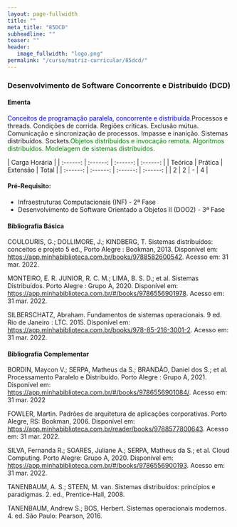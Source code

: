 ```yaml
---
layout: page-fullwidth
title: ""
meta_title: "85DCD"
subheadline: ""
teaser: ""
header:
   image_fullwidth: "logo.png"
permalink: "/curso/matriz-curricular/85dcd/"
---
```


### **Desenvolvimento de Software Concorrente e Distribuido (DCD)**

#### **Ementa**

<class style="color: blue">Conceitos de programação paralela, concorrente e distribuída.</class><class style="colro: black">Processos e threads. Condições de corrida. Regiões críticas. Exclusão mútua. Comunicação e sincronização de processos. Impasse e inanição. Sistemas distribuídos. Sockets.</class><class style="color: green">Objetos distribuídos e invocação remota. Algoritmos distribuídos. Modelagem de sistemas distribuídos.</class> 

| Carga Horária | 
| :------: | :------: | :------: | :------: |
| Teórica | Prática | Extensão | Total |
| :------: | :------: | :------: | :------: |
| 2 | 2 | - | 4 |

#### **Pré-Requisito:**

- Infraestruturas Computacionais (INF) - 2ª Fase
- Desenvolvimento de Software Orientado a Objetos II (DOO2) - 3ª Fase

#### **Bibliografia Básica** 

COULOURIS, G.; DOLLIMORE, J.; KINDBERG, T. Sistemas distribuídos: conceitos e projeto 5 ed., Porto Alegre : Bookman, 2013. Disponível em: https://app.minhabiblioteca.com.br/books/9788582600542. Acesso em: 31 mar. 2022. 

MONTEIRO, E. R. JUNIOR, R. C. M.; LIMA, B. S. D.; et al. Sistemas Distribuídos. Porto Alegre : Grupo A, 2020. Disponível em: https://app.minhabiblioteca.com.br/#/books/9786556901978. Acesso em: 31 mar. 2022. 

SILBERSCHATZ, Abraham. Fundamentos de sistemas operacionais. 9 ed. Rio de Janeiro : LTC. 2015. Disponível em: https://app.minhabiblioteca.com.br/books/978-85-216-3001-2. Acesso em: 31 mar. 2022. 

#### **Bibliografia Complementar**

BORDIN, Maycon V.; SERPA, Matheus da S.; BRANDÃO, Daniel dos S.; et al. Processamento Paralelo e Distribuído. Porto Alegre : Grupo A, 2021. Disponível em: https://app.minhabiblioteca.com.br/#/books/9786556901084/. Acesso em: 31 mar. 2022 

FOWLER, Martin. Padrões de arquitetura de aplicações corporativas. Porto Alegre, RS: Bookman, 2006. Disponível em: https://app.minhabiblioteca.com.br/reader/books/9788577800643. Acesso em: 31 mar. 2022. 

SILVA, Fernanda R.; SOARES, Juliane A.; SERPA, Matheus da S.; et al. Cloud Computing. Porto Alegre: Grupo A, 2020. Disponível em: https://app.minhabiblioteca.com.br/#/books/9786556900193. Acesso em: 31 mar. 2022. 

TANENBAUM, A. S.; STEEN, M. van. Sistemas distribuídos: princípios e paradigmas. 2. ed., Prentice-Hall, 2008. 

TANENBAUM, Andrew S.; BOS, Herbert. Sistemas operacionais modernos. 4. ed. São Paulo: Pearson, 2016. 